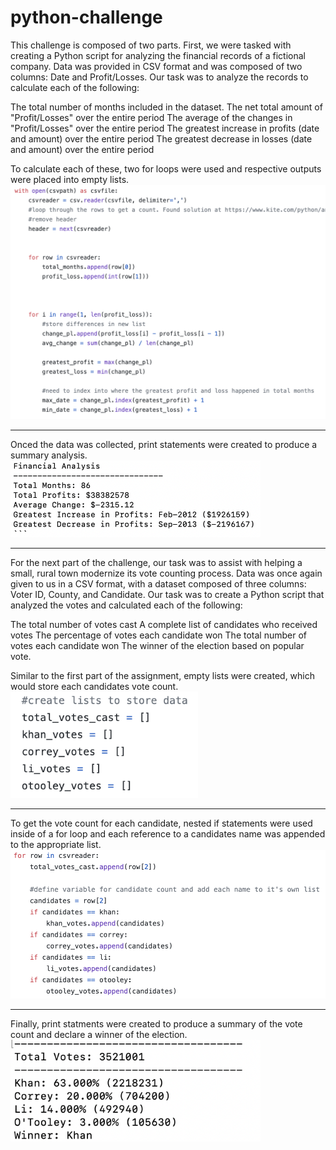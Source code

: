 # python-challenge

This challenge is composed of two parts.  First, we were tasked with creating a Python script for analyzing the financial records of a fictional company. Data was provided in CSV format and was composed of two columns: Date and Profit/Losses.  Our task was to analyze the records to calculate each of the following:

The total number of months included in the dataset.
The net total amount of "Profit/Losses" over the entire period
The average of the changes in "Profit/Losses" over the entire period
The greatest increase in profits (date and amount) over the entire period
The greatest decrease in losses (date and amount) over the entire period

To calculate each of these, two for loops were used and respective outputs were placed into empty lists.
<a><img src="images/forloop_finance.png" width="700" content-align="center"></a>
<hr>

Onced the data was collected, print statements were created to produce a summary analysis.
<img src="images/fin_analysis.png" width="400">
<hr>

For the next part of the challenge, our task was to assist with helping a small, rural town modernize its vote counting process.
Data was once again given to us in a CSV format, with a dataset composed of three columns: Voter ID, County, and Candidate. Our task was to create a Python script that analyzed the votes and calculated each of the following:

The total number of votes cast
A complete list of candidates who received votes
The percentage of votes each candidate won
The total number of votes each candidate won
The winner of the election based on popular vote.

Similar to the first part of the assignment, empty lists were created, which would store each candidates vote count.  
<img src="images/cand_lists.png" width="300">
<hr>

To get the vote count for each candidate, nested if statements were used inside of a for loop and each reference to a candidates name was appended to the appropriate list.
<img src="images/forloop_vote.png" width="700">
<hr>

Finally, print statments were created to produce a summary of the vote count and declare a winner of the election.
<img src="images/vote_count.png" width="400">
